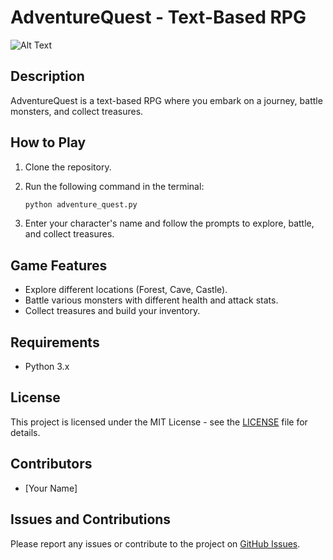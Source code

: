 # AdventureQuest - Text-Based RPG

![Alt Text](https://im.ezgif.com/tmp/ezgif-1-313557d1f8.gif)

## Description

AdventureQuest is a text-based RPG where you embark on a journey, battle monsters, and collect treasures.

## How to Play

1. Clone the repository.
2. Run the following command in the terminal:

    ```bash
    python adventure_quest.py
    ```

3. Enter your character's name and follow the prompts to explore, battle, and collect treasures.

## Game Features

- Explore different locations (Forest, Cave, Castle).
- Battle various monsters with different health and attack stats.
- Collect treasures and build your inventory.

## Requirements

- Python 3.x

## License

This project is licensed under the MIT License - see the [LICENSE](LICENSE) file for details.

## Contributors

- [Your Name]

## Issues and Contributions

Please report any issues or contribute to the project on [GitHub Issues](https://github.com/your-username/adventure-quest/issues).
